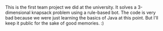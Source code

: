 This is the first team project we did at the university. It solves a 3-dimensional knapsack problem using a rule-based bot.
The code is very bad because we were just learning the basics of Java at this point.
But I'll keep it public for the sake of good memories. :)
